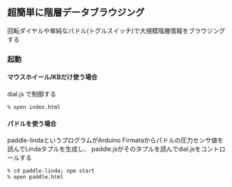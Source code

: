 ## 超簡単に階層データブラウジング

回転ダイヤルや単純なパドル(トグルスイッチ)で大規模階層情報をブラウジングする

### 起動

#### マウスホイール/KBだけ使う場合

dial.js で制御する

    % open index.html
    
#### パドルを使う場合

paddle-lindaというプログラムがArduino Firmataからパドルの圧力センサ値を読んでLindaタプルを生成し、
paddle.jsがそのタプルを読んでdial.jsをコントロールする

    % cd paddle-linda; npm start
    % open paddle.html



